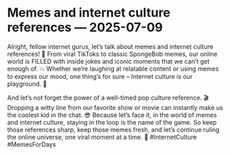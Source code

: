 # Memes and internet culture references — 2025-07-09

Alright, fellow internet gurus, let’s talk about memes and internet culture references! 🚀 From viral TikToks to classic SpongeBob memes, our online world is FILLED with inside jokes and iconic moments that we can’t get enough of. 💥 Whether we’re laughing at relatable content or using memes to express our mood, one thing’s for sure – Internet culture is our playground. 🌈 

And let’s not forget the power of a well-timed pop culture reference. 🎬 Dropping a witty line from our favorite show or movie can instantly make us the coolest kid in the chat. 😎 Because let’s face it, in the world of memes and internet culture, staying in the loop is the name of the game. So keep those references sharp, keep those memes fresh, and let’s continue ruling the online universe, one viral moment at a time. 🌟 #InternetCulture #MemesForDays